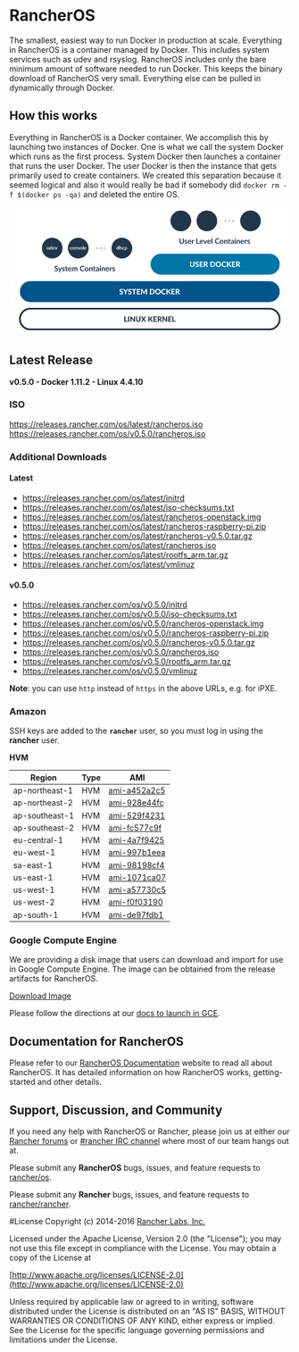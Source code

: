# RancherOS

The smallest, easiest way to run Docker in production at scale.  Everything in RancherOS is a container managed by Docker.  This includes system services such as udev and rsyslog.  RancherOS includes only the bare minimum amount of software needed to run Docker.  This keeps the binary download of RancherOS very small.  Everything else can be pulled in dynamically through Docker.

## How this works

Everything in RancherOS is a Docker container.  We accomplish this by launching two instances of
Docker.  One is what we call the system Docker which runs as the first process.  System Docker then launches
a container that runs the user Docker.  The user Docker is then the instance that gets primarily
used to create containers.  We created this separation because it seemed logical and also
it would really be bad if somebody did `docker rm -f $(docker ps -qa)` and deleted the entire OS.

![How it works](docs/rancheros.png "How it works")

## Latest Release

**v0.5.0 - Docker 1.11.2 - Linux 4.4.10**

### ISO

https://releases.rancher.com/os/latest/rancheros.iso  
https://releases.rancher.com/os/v0.5.0/rancheros.iso  

### Additional Downloads

#### Latest 

* https://releases.rancher.com/os/latest/initrd
* https://releases.rancher.com/os/latest/iso-checksums.txt
* https://releases.rancher.com/os/latest/rancheros-openstack.img
* https://releases.rancher.com/os/latest/rancheros-raspberry-pi.zip
* https://releases.rancher.com/os/latest/rancheros-v0.5.0.tar.gz
* https://releases.rancher.com/os/latest/rancheros.iso
* https://releases.rancher.com/os/latest/rootfs_arm.tar.gz
* https://releases.rancher.com/os/latest/vmlinuz

#### v0.5.0 

* https://releases.rancher.com/os/v0.5.0/initrd
* https://releases.rancher.com/os/v0.5.0/iso-checksums.txt
* https://releases.rancher.com/os/v0.5.0/rancheros-openstack.img
* https://releases.rancher.com/os/v0.5.0/rancheros-raspberry-pi.zip
* https://releases.rancher.com/os/v0.5.0/rancheros-v0.5.0.tar.gz
* https://releases.rancher.com/os/v0.5.0/rancheros.iso
* https://releases.rancher.com/os/v0.5.0/rootfs_arm.tar.gz
* https://releases.rancher.com/os/v0.5.0/vmlinuz

**Note**: you can use `http` instead of `https` in the above URLs, e.g. for iPXE.  

### Amazon

SSH keys are added to the **`rancher`** user, so you must log in using the **rancher** user.

**HVM**

Region | Type | AMI |
-------|------|------
ap-northeast-1 | HVM |  [ami-a452a2c5](https://console.aws.amazon.com/ec2/home?region=ap-northeast-1#launchInstanceWizard:ami=ami-a452a2c5)
ap-northeast-2 | HVM |  [ami-928e44fc](https://console.aws.amazon.com/ec2/home?region=ap-northeast-2#launchInstanceWizard:ami=ami-928e44fc)
ap-southeast-1 | HVM |  [ami-529f4231](https://console.aws.amazon.com/ec2/home?region=ap-southeast-1#launchInstanceWizard:ami=ami-529f4231)
ap-southeast-2 | HVM |  [ami-fc577c9f](https://console.aws.amazon.com/ec2/home?region=ap-southeast-2#launchInstanceWizard:ami=ami-fc577c9f)
eu-central-1 | HVM |  [ami-4a7f9425](https://console.aws.amazon.com/ec2/home?region=eu-central-1#launchInstanceWizard:ami=ami-4a7f9425)
eu-west-1 | HVM |  [ami-997b1eea](https://console.aws.amazon.com/ec2/home?region=eu-west-1#launchInstanceWizard:ami=ami-997b1eea)
sa-east-1 | HVM |  [ami-98198cf4](https://console.aws.amazon.com/ec2/home?region=sa-east-1#launchInstanceWizard:ami=ami-98198cf4)
us-east-1 | HVM |  [ami-1071ca07](https://console.aws.amazon.com/ec2/home?region=us-east-1#launchInstanceWizard:ami=ami-1071ca07)
us-west-1 | HVM |  [ami-a57730c5](https://console.aws.amazon.com/ec2/home?region=us-west-1#launchInstanceWizard:ami=ami-a57730c5)
us-west-2 | HVM |  [ami-f0f03190](https://console.aws.amazon.com/ec2/home?region=us-west-2#launchInstanceWizard:ami=ami-f0f03190)
ap-south-1 | HVM |  [ami-de97fdb1](https://console.aws.amazon.com/ec2/home?region=ap-south-1#launchInstanceWizard:ami=ami-de97fdb1)

### Google Compute Engine 

We are providing a disk image that users can download and import for use in Google Compute Engine. The image can be obtained from the release artifacts for RancherOS.

[Download Image](https://github.com/rancher/os/releases/download/v0.5.0/rancheros-v0.5.0.tar.gz)

Please follow the directions at our [docs to launch in GCE](http://docs.rancher.com/os/running-rancheros/cloud/gce/). 

## Documentation for RancherOS

Please refer to our [RancherOS Documentation](http://docs.rancher.com/os/) website to read all about RancherOS. It has detailed information on how RancherOS works, getting-started and other details.

## Support, Discussion, and Community
If you need any help with RancherOS or Rancher, please join us at either our [Rancher forums](http://forums.rancher.com) or [#rancher IRC channel](http://webchat.freenode.net/?channels=rancher) where most of our team hangs out at.

Please submit any **RancherOS** bugs, issues, and feature requests to [rancher/os](//github.com/rancher/os/issues).

Please submit any **Rancher** bugs, issues, and feature requests to [rancher/rancher](//github.com/rancher/rancher/issues).

#License
Copyright (c) 2014-2016 [Rancher Labs, Inc.](http://rancher.com)

Licensed under the Apache License, Version 2.0 (the "License");
you may not use this file except in compliance with the License.
You may obtain a copy of the License at

[http://www.apache.org/licenses/LICENSE-2.0](http://www.apache.org/licenses/LICENSE-2.0)

Unless required by applicable law or agreed to in writing, software
distributed under the License is distributed on an "AS IS" BASIS,
WITHOUT WARRANTIES OR CONDITIONS OF ANY KIND, either express or implied.
See the License for the specific language governing permissions and
limitations under the License.

